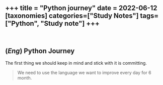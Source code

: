 +++
title = "Python journey"
date = 2022-06-12
[taxonomies]
categories=["Study Notes"]
tags=["Python", "Study note"]
+++
---
<br>

## (*Eng*) Python Journey
The first thing we should keep in mind and stick with it is committing.
> We need to use the language we want to improve every day for 6 month.